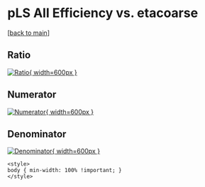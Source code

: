 # pLS All Efficiency vs. etacoarse

[[back to main](./)]



## Ratio

[![Ratio](../mtv/var/pLS_0_eff_etacoarse.png){ width=600px }](../mtv/var/pLS_0_eff_etacoarse.pdf)

## Numerator

[![Numerator](../mtv/num/pLS_0_eff_etacoarse_num0.png){ width=600px }](../mtv/num/pLS_0_eff_etacoarse_num0.pdf)

## Denominator

[![Denominator](../mtv/den/pLS_0_eff_etacoarse_den.png){ width=600px }](../mtv/den/pLS_0_eff_etacoarse_den.pdf)


``` {=html}
<style>
body { min-width: 100% !important; }
</style>
```

